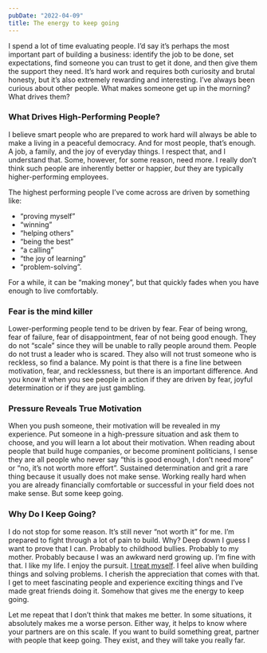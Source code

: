 ```yaml
---
pubDate: "2022-04-09"
title: The energy to keep going
---
```


I spend a lot of time evaluating people. I’d say it’s perhaps the most important part of building a business: identify
the job to be done, set expectations, find someone you can trust to get it done, and then give them the support they
need. It’s hard work and requires both curiosity and brutal honesty, but it’s also extremely rewarding and interesting.
I’ve always been curious about other people. What makes someone get up in the morning? What drives them?

### What Drives High-Performing People?

I believe smart people who are prepared to work hard will always be able to make a living in a peaceful democracy. And
for most people, that’s enough. A job, a family, and the joy of everyday things. I respect that, and I understand that.
Some, however, for some reason, need more. I really don’t think such people are inherently better or happier, _but_ they
are typically higher-performing employees.

The highest performing people I’ve come across are driven by something like:

- “proving myself”
- “winning”
- “helping others”
- “being the best”
- “a calling”
- “the joy of learning”
- “problem-solving”.

For a while, it can be “making money”, but that quickly fades when you have enough to live comfortably.

### Fear is the mind killer

Lower-performing people tend to be driven by fear. Fear of being wrong, fear of failure, fear of disappointment, fear of
not being good enough. They do not “scale” since they will be unable to rally people around them. People do not trust a
leader who is scared. They also will not trust someone who is reckless, so find a balance. My point is that there is a
fine line between motivation, fear, and recklessness, but there is an important difference. And you know it when you see
people in action if they are driven by fear, joyful determination or if they are just gambling.

### Pressure Reveals True Motivation

When you push someone, their motivation will be revealed in my experience. Put someone in a high-pressure situation and
ask them to choose, and you will learn a lot about their motivation. When reading about people that build huge
companies, or become prominent politicians, I sense they are all people who never say “this is good enough, I don’t need
more” or “no, it’s not worth more effort”. Sustained determination and grit a rare thing because it usually does not
make sense. Working really hard when you are already financially comfortable or successful in your field does not make
sense. But some keep going.

### Why Do I Keep Going?

I do not stop for some reason. It’s still never “not worth it” for me. I’m prepared to fight through a lot of pain to
build. Why? Deep down I guess I want to prove that I can. Probably to childhood bullies. Probably to my mother. Probably
because I was an awkward nerd growing up. I’m fine with that. I like my life. I enjoy the
pursuit. [I treat myself](https://www.youtube.com/watch?v=ZsABTmT1_M0). I feel alive when building things and solving
problems. I cherish the appreciation that comes with that. I get to meet fascinating people and experience exciting
things and I’ve made great friends doing it. Somehow that gives me the energy to keep going.

Let me repeat that I don’t think that makes me better. In some situations, it absolutely makes me a worse person. Either
way, it helps to know where your partners are on this scale. If you want to build something great, partner with people
that keep going. They exist, and they will take you really far.